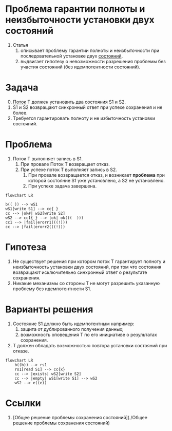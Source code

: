 # Проблема гарантии полноты и неизбыточности установки двух состояний

1. Статья
    1. описывает проблему гарантии полноты и неизбыточности при последовательной 
    установке двух [состояний](./Термины/Состояние).
    0. выдвигает гипотезу о невозможности разрешения проблемы без участия 
    состояний (без идемпотентности состояний).



# Задача

0. [Поток](./Термины/Поток) T должен установить два состояния S1 и S2.
0. S1 и S2 возвращают синхронный ответ при успехе сохранения и не более.
0. Требуется гарантировать полноту и не избыточность установки состояний.



# Проблема

1. Поток Т выполняет запись в S1.
    1. При провале Поток Т возвращает отказ.
    0. При успехе поток Т выполняет запись в S2.
        1. При провале возвращается отказ, и возникает **проблема** при
        которой состояние S1 уже установлено, а S2 не установлено.
        0. При успехе задача завершена.

```mermaid
flowchart LR

b(( )) --> wS1
wS1[write S1] --> cc{ }
cc --> |ok#| wS2[write S2]
wS2 --> cc1{ } --> |ok| ok(((  )))
cc1 --> |fail|erorr1(((!)))
cc --> |fail|erorr2(((!)))
```


# Гипотеза

1. Не существует решения при котором поток Т гарантирует полноту и неизбыточность 
установки двух состояний, при том что состояния возвращают исключительно синхронный
ответ о результате сохранения.
0. Никакие механизмы со стороны Т не могут разрешить указанную проблему 
без идемпотентности S1.



# Варианты решения

1. Состояние S1 должно быть идемпотентным например: 
    1. защита от дублированного получения данных;
    0. возможность оповещения T по его инициативе о результатах сохранения.
0. T должен обладать возможностью повтора установки состояний при отказе.

```mermaid
flowchart LR
    b((b)) --> rs1
    rs1[read S1] --> cc{x}
    cc --> |exists| wS2[write S2]
    cc --> |empty| wS1[write S1] --> wS2
    wS2 --> e((e))
```



# Ссылки

1. [Общее решение проблемы сохранения состояний](./Общее решение проблемы сохранения состояний)
